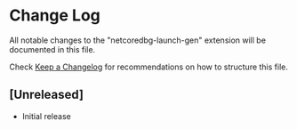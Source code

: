 # Change Log

All notable changes to the "netcoredbg-launch-gen" extension will be documented in this file.

Check [Keep a Changelog](http://keepachangelog.com/) for recommendations on how to structure this file.

## [Unreleased]

- Initial release
